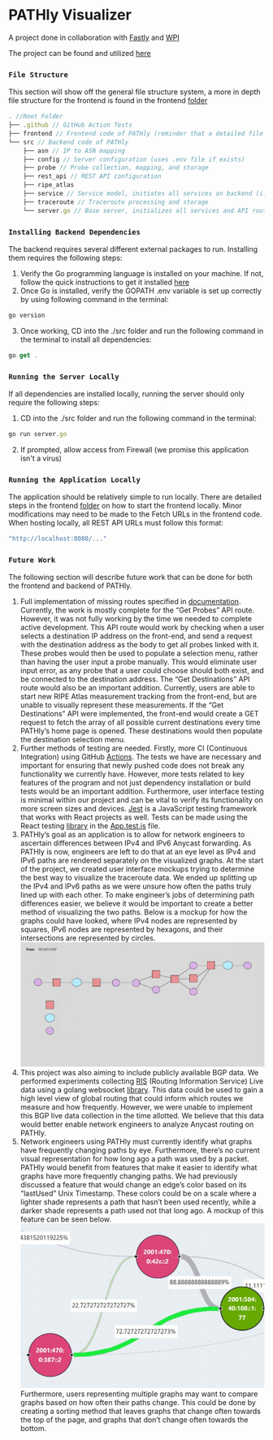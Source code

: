 # PATHly Visualizer

A project done in collaboration with [Fastly](https://www.fastly.com/) and [WPI](https://www.wpi.edu/)

The project can be found and utilized [here](http://34.23.240.59/)

### `File Structure`
This section will show off the general file structure system, a more in depth file structure for the frontend is found in the frontend [folder](./frontend)
```javascript
. //Root Folder
├── .github // GitHub Action Tests
├── frontend // Frontend code of PATHly (reminder that a detailed file structure of frontend is in frontend folder)
└── src // Backend code of PATHly
    ├── asn // IP to ASN mapping
    ├── config // Server configuration (uses .env file if exists)
    ├── probe // Probe collection, mapping, and storage
    ├── rest_api // REST API configuration
    ├── ripe_atlas
    ├── service // Service model, initiates all services on backend (i.e. traceroute, ip to asn, etc.)
    ├── traceroute // Traceroute processing and storage
    └── server.go // Base server, initializes all services and API routes
```

### `Installing Backend Dependencies`
The backend requires several different external packages to run. Installing them requires the following steps:
1. Verify the Go programming language is installed on your machine. If not, follow the quick instructions to get it installed [here](https://go.dev/doc/install)
2. Once Go is installed, verify the GOPATH .env variable is set up correctly by using following command in the terminal: 
```javascript
go version
```
3. Once working, CD into the ./src folder and run the following command in the terminal to install all dependencies:
```javascript
go get .
```

### `Running the Server Locally`
If all dependencies are installed locally, running the server should only require the following steps:
1. CD into the ./src folder and run the following command in the terminal:
```javascript
go run server.go
```
2. If prompted, allow access from Firewall (we promise this application isn't a virus)

### `Running the Application Locally`
The application should be relatively simple to run locally. There are detailed steps in the frontend [folder](./frontend/) on how to start the frontend locally. Minor modifications may need to be made to the Fetch URLs in the frontend code. When hosting locally, all REST API URLs must follow this format:
```javascript
"http://localhost:8080/..."
```

### `Future Work`
The following section will describe future work that can be done for both the frontend and backend of PATHly.
1. Full implementation of missing routes specified in [documentation](https://github.com/jmeggitt/fastly_anycast_experiments/blob/api_design/REST_API.md#measurement-tracking). Currently, the work is mostly complete for the “Get Probes” API route. However, it was not fully working by the time we needed to complete active development. This API route would work by checking when a user selects a destination IP address on the front-end, and send a request with the destination address as the body to get all probes linked with it. These probes would then be used to populate a selection menu, rather than having the user input a probe manually. This would eliminate user input error, as any probe that a user could choose should both exist, and be connected to the destination address. The “Get Destinations” API route would also be an important addition. Currently, users are able to start new RIPE Atlas measurement tracking from the front-end, but are unable to visually represent these measurements. If the “Get Destinations” API were implemented, the front-end would create a GET request to fetch the array of all possible current destinations every time PATHly’s home page is opened. These destinations would then populate the destination selection menu.
2. Further methods of testing are needed. Firstly, more CI (Continuous Integration) using GitHub [Actions](https://github.com/jmeggitt/fastly_anycast_experiments/actions). The tests we have are necessary and important for ensuring that newly pushed code does not break any functionality we currently have. However, more tests related to key features of the program and not just dependency installation or build tests would be an important addition. Furthermore, user interface testing is minimal within our project and can be vital to verify its functionality on more screen sizes and devices. [Jest](https://jestjs.io/) is a JavaScript testing framework that works with React projects as well. Tests can be made using the React testing [library](https://testing-library.com/docs/react-testing-library/intro/) in the [App.test.js](./frontend/src/App.test.js) file.
3. PATHly’s goal as an application is to allow for network engineers to ascertain differences between IPv4 and IPv6 Anycast forwarding. As PATHly is now, engineers are left to do that at an eye level as IPv4 and IPv6 paths are rendered separately on the visualized graphs. At the start of the project, we created user interface mockups trying to determine the best way to visualize the traceroute data. We ended up splitting up the IPv4 and IPv6 paths as we were unsure how often the paths truly lined up with each other. To make engineer’s jobs of determining path differences easier, we believe it would be important to create a better method of visualizing the two paths. Below is a mockup for how the graphs could have looked, where IPv4 nodes are represented by squares, IPv6 nodes are represented by hexagons, and their intersections are represented by circles. ![mockup](./frontend/src/components/images/ipv4ipv6_mockup.jpg)
4. This project was also aiming to include publicly available BGP data. We performed experiments collecting [RIS](https://ris-live.ripe.net/) (Routing Information Service) Live data using a golang websocket [library](https://github.com/gorilla/websocket). This data could be used to gain a high level view of global routing that could inform which routes we measure and how frequently. However, we were unable to implement this BGP live data collection in the time allotted. We believe that this data would better enable network engineers to analyze Anycast routing on PATHly.
5. Network engineers using PATHly must currently identify what graphs have frequently changing paths by eye. Furthermore, there’s no current visual representation for how long ago a path was used by a packet. PATHly would benefit from features that make it easier to identify what graphs have more frequently changing paths. We had previously discussed a feature that would change an edge’s color based on its “lastUsed” Unix Timestamp. These colors could be on a scale where a lighter shade represents a path that hasn’t been used recently, while a darker shade represents a path used not that long ago. A mockup of this feature can be seen below. ![mockup](./frontend/src/components/images/pathColorMockup.jpg)<br/>
Furthermore, users representing multiple graphs may want to compare graphs based on how often their paths change. This could be done by creating a sorting method that leaves graphs that change often towards the top of the page, and graphs that don’t change often towards the bottom.
 
  

